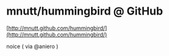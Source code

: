 <!--
id: 587683600
link: http://tumblr.atmos.org/post/587683600/mnutt-hummingbird-github
slug: mnutt-hummingbird-github
date: Mon May 10 2010 14:12:22 GMT-0700 (PDT)
publish: 2010-05-010
tags: 
title: mnutt/hummingbird @ GitHub
-->


mnutt/hummingbird @ GitHub
==========================

[http://mnutt.github.com/hummingbird/](http://mnutt.github.com/hummingbird/)

noice ( via @aniero )

